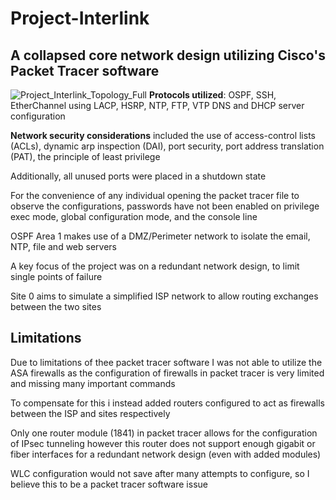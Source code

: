 # Project-Interlink
## **A collapsed core network design utilizing Cisco's Packet Tracer software**
![Project_Interlink_Topology_Full](https://github.com/NowlinB/Project-Interlink/assets/38094031/610e1c57-3300-4302-bdb3-900db980063f)
**Protocols utilized**: OSPF, SSH, EtherChannel using LACP, HSRP, NTP, FTP, VTP DNS and DHCP server configuration  

**Network security considerations** included the use of access-control lists (ACLs), dynamic arp inspection (DAI), port security, port address translation (PAT), the principle of least privilege  

Additionally, all unused ports were placed in a shutdown state   

For the convenience of any individual opening the packet tracer file to observe the configurations, passwords have not been enabled on privilege exec mode, global configuration mode, and the console line  

OSPF Area 1 makes use of a DMZ/Perimeter network to isolate the email, NTP, file and web servers   

A key focus of the project was on a redundant network design, to limit single points of failure  

Site 0 aims to simulate a simplified ISP network to allow routing exchanges between the two sites   

## Limitations  

Due to limitations of thee packet tracer software I was not able to utilize the ASA firewalls as the configuration of firewalls in packet tracer is very limited and missing many important commands    

To compensate for this i instead added routers configured to act as firewalls between the ISP and sites respectively    

Only one router module (1841) in packet tracer allows for the configuration of IPsec tunneling however this router does not support enough gigabit or fiber interfaces for a redundant network design (even with added modules)    

WLC configuration would not save after many attempts to configure, so I believe this to be a packet tracer software issue

